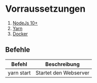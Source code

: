 # Vorraussetzungen 

1. [NodeJs 10+](https://nodejs.org/en/)
2. [Yarn](https://yarnpkg.com/lang/en/docs/install/#windows-stable)
3. [Docker](https://docs.docker.com/docker-for-windows/install/)

## Befehle
  
| Befehl     | Beschreibung          |
| ---------- | --------------------- |
| yarn start | Startet den Webserver |
